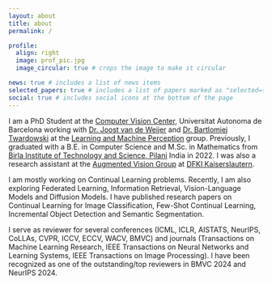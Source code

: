 ```yaml
---
layout: about
title: about
permalink: /

profile:
  align: right
  image: prof_pic.jpg
  image_circular: true # crops the image to make it circular

news: true # includes a list of news items
selected_papers: true # includes a list of papers marked as "selected={true}"
social: true # includes social icons at the bottom of the page
---
```


I am a PhD Student at the [Computer Vision Center](https://www.cvc.uab.es), Universitat Autonoma de Barcelona working with [Dr. Joost van de Weijer](https://scholar.google.com/citations?user=Gsw2iUEAAAAJ&hl=en) and [Dr. Bartlomiej Twardowski](https://scholar.google.com/citations?user=8yywECgAAAAJ&hl=en) at the [Learning and Machine Perception](http://lamp.cvc.uab.es) group. Previously, I graduated with a B.E. in Computer Science and M.Sc. in Mathematics from [Birla Institute of Technology and Science, Pilani](https://www.bits-pilani.ac.in/pilani/) India in 2022. I was also a research assistant at the [Augmented Vision Group](https://www.dfki.de/web/forschung/forschungsbereiche/erweiterte-realitaet) at [DFKI Kaiserslautern](https://www.dfki.de/web).

I am mostly working on Continual Learning problems. Recently, I am also exploring Federated Learning, Information Retrieval, Vision-Language Models and Diffusion Models. I have published research papers on Continual Learning for Image Classification, Few-Shot Continual Learning, Incremental Object Detection and Semantic Segmentation.

I serve as reviewer for several conferences (ICML, ICLR, AISTATS, NeurIPS, CoLLAs, CVPR, ICCV, ECCV, WACV, BMVC) and journals (Transactions on Machine Learning Research, IEEE Transactions on Neural Networks and Learning Systems, IEEE Transactions on Image Processing). I have been recognized as one of the outstanding/top reviewers in BMVC 2024 and NeurIPS 2024.
